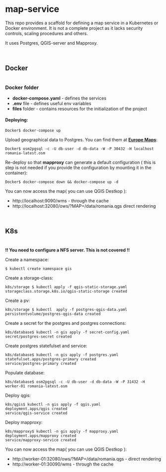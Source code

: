 # **map-service**

This repo provides a scaffold for defining a map service in a Kubernetes or Docker environment. It is not a complete project as it lacks security controls, scaling procedures and others.

It uses Postgres, QGIS-server and Mapproxy.

<br>

## **Docker**
#
### Docker folder
  * **docker-compose.yaml** - defines the services
  * **.env** file - defines useful env variables
  * **files** folder - contains resources for the initialization of the project

#### Deploying:
    Docker$ docker-compose up
    
Upload geographical data to Postgres. You can find them at **[Europe Maps](https://download.geofabrik.de/europe.html)**:

    Docker$ osm2pgsql -c -U db-user -d db-data -W -P 30432 -H localhost romania-latest.osm 

Re-deploy so that **mapproxy** can generate a default configuration ( this is step is not needed if you provide the configuration by mounting it in the container):

    Docker$ docker-compose down && docker-compose up -d

You can now access the map( you can use QGIS Destkop ):
* http://localhost:9090/wms - through the cache
* http://localhost:32080/ows/?MAP=/data/romania.qgs direct rendering
<br>

## **K8s**
#

**!! You need to configure a NFS server. This is not covered !!**

Create a namespace:

    $ kubectl create namespace gis

Create a storage-class:

    k8s/storage $ kubectl apply -f qgis-static-storage.yaml 
    storageclass.storage.k8s.io/qgis-static-storage created

Create a pv:

    k8s/storage $ kubectl  apply -f postgres-qgis-data.yaml 
    persistentvolume/postgres-qgis-data created

Create a secret for the postgres and postgres connections:

    k8s/database$ kubectl -n gis apply -f secret-config.yaml 
    secret/postgres-secret created

Create postgres statefulset and service:

    k8s/database$ kubectl -n gis apply -f postgres.yaml 
    statefulset.apps/postgres-primary created
    service/postgres-primary created

Populate database:

    k8s/database$ osm2pgsql -c -U db-user -d db-data -W -P 31432 -H worker-01 romania-latest.osm

Deploy qgis:

    k8s/qgis$ kubectl -n gis apply -f qgis.yaml
    deployment.apps/qgis created
    service/qgis-service created

Deploy mapproxy:

    k8s/mapproxy$ kubectl -n gis apply -f mapproxy.yaml 
    deployment.apps/mapproxy created
    service/mapproxy-service created


You can now access the map( you can use QGIS Destkop ):
* http://worker-01:32080/ows/?MAP=/data/romania.qgs - direct rendering
* http://worker-01:30090/wms - through the cache